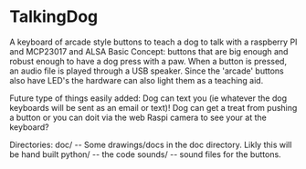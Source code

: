 # TalkingDog
A keyboard of arcade style buttons to teach a dog to talk with a raspberry PI and MCP23017 and ALSA
Basic Concept:
  buttons that are big enough and robust enough to have a dog press with a paw.
  When a button is pressed, an audio file is played through a USB speaker.
  Since the 'arcade' buttons also have LED's the hardware can also light them as a teaching aid.
  
Future type of things easily added:
  Dog can text you (ie whatever the dog keyboards will be sent as an email or text)!
  Dog can get a treat from pushing a button or you can doit via the web
  Raspi camera to see your at the keyboard?
  
Directories:
  doc/ -- Some drawings/docs in the doc directory.  Likly this will be hand built
  python/ -- the code
  sounds/ -- sound files for the buttons.
  

